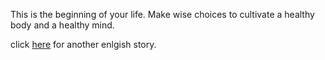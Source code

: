 This is the beginning of your life. Make wise choices to cultivate a healthy body
and a healthy mind.

click [here](/tree/master/english)
for another enlgish story.

